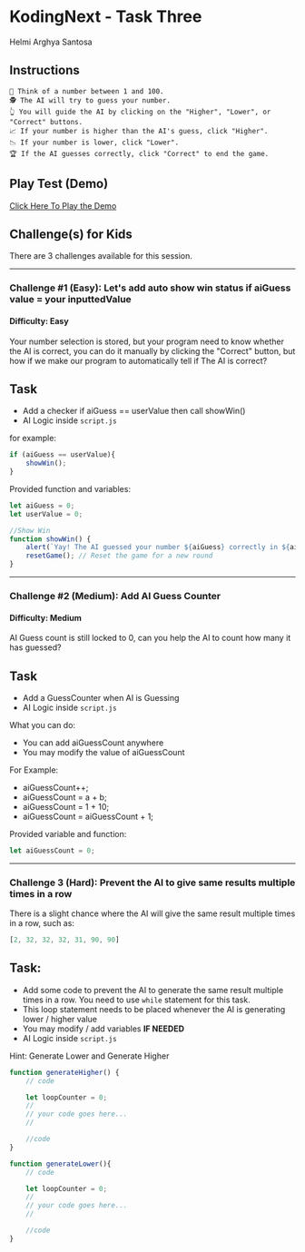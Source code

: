 # KodingNext - Task Three
Helmi Arghya Santosa
## Instructions
```
🤔 Think of a number between 1 and 100.
🕵️ The AI will try to guess your number.
👆 You will guide the AI by clicking on the "Higher", "Lower", or "Correct" buttons.
📈 If your number is higher than the AI's guess, click "Higher".
📉 If your number is lower, click "Lower".
🏆 If the AI guesses correctly, click "Correct" to end the game.
```

## Play Test (Demo)
[Click Here To Play the Demo](https://herghys.github.io/Koding-Next-Task-Three/)


## Challenge(s) for Kids
There are 3 challenges available for this session.

---
### Challenge #1 (Easy): Let's add auto show win status if aiGuess value = your inputtedValue
#### Difficulty: Easy

Your number selection is stored, but your program need to know whether the AI is correct, you can do it manually by clicking the "Correct" button, but how if we make our program to automatically tell if The AI is correct?

Task
-
- Add a checker if aiGuess == userValue then call showWin()
- AI Logic inside ```script.js```

for example:
```js
if (aiGuess == userValue){
    showWin();
}
```
Provided function and variables:
```javascript
let aiGuess = 0;
let userValue = 0;

//Show Win
function showWin() {
    alert(`Yay! The AI guessed your number ${aiGuess} correctly in ${aiHigherGuessCount + aiLowerGuessCount + 1} attempts!`);
    resetGame(); // Reset the game for a new round
}
```

---
### Challenge #2 (Medium): Add AI Guess Counter
#### Difficulty: Medium

AI Guess count is still locked to 0, can you help the AI to count how many it has guessed?

Task
-
- Add a GuessCounter when AI is Guessing
- AI Logic inside ```script.js```

What you can do:
- You can add aiGuessCount anywhere
- You may modify the value of aiGuessCount

For Example:
- aiGuessCount++;
- aiGuessCount = a + b;
- aiGuessCount = 1 +  10;
- aiGuessCount = aiGuessCount + 1;

Provided variable and function:
```js
let aiGuessCount = 0;
```

---
### Challenge 3 (Hard): Prevent the AI to give same results multiple times in a row
There is a slight chance where the AI will give the same result multiple times in a row, such as:
```javascript
[2, 32, 32, 32, 31, 90, 90]
```
Task: 
-
- Add some code to prevent the AI to generate the same result multiple times in a row. You need to use ```while``` statement for this task. 
- This loop statement needs to be placed whenever the AI is generating lower / higher value
- You may modify / add variables <b>IF NEEDED</b>
- AI Logic inside ```script.js```


Hint:
Generate Lower and Generate Higher
```javascript
function generateHigher() {
    // code

    let loopCounter = 0;
    //
    // your code goes here...
    //

    //code
}

function generateLower(){
    // code

    let loopCounter = 0;
    //
    // your code goes here...
    //

    //code
}
```
